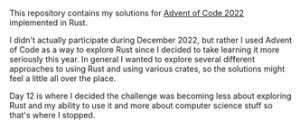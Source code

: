 This repository contains my solutions for [Advent of Code 2022](https://adventofcode.com/2022) implemented in Rust.

I didn't actually participate during December 2022, but rather I used Advent of Code as a way to explore Rust since I decided to take learning it more seriously this year. In general I wanted to explore several different approaches to using Rust and using various crates, so the solutions might feel a little all over the place.

Day 12 is where I decided the challenge was becoming less about exploring Rust and my ability to use it and more about computer science stuff so that's where I stopped.
